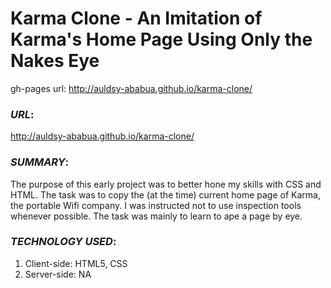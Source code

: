 
# Karma Clone - An Imitation of Karma's Home Page Using Only the Nakes Eye

gh-pages url: http://auldsy-ababua.github.io/karma-clone/

### _URL_:<br>
http://auldsy-ababua.github.io/karma-clone/

### _SUMMARY_:<br> 
The purpose of this early project was to better hone my skills with CSS and HTML. The task was to copy the (at the time) current home page of Karma, the portable Wifi company. I was instructed not to use inspection tools whenever possible. The task was mainly to learn to ape a page by eye.

### _TECHNOLOGY USED_:<br>
1. Client-side: HTML5, CSS<br>
2. Server-side: NA 
